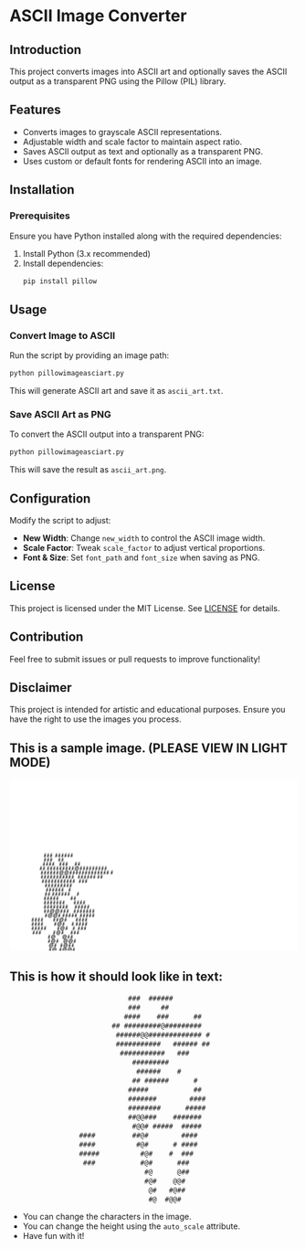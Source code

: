 # ASCII Image Converter

## Introduction
This project converts images into ASCII art and optionally saves the ASCII output as a transparent PNG using the Pillow (PIL) library.

## Features
- Converts images to grayscale ASCII representations.
- Adjustable width and scale factor to maintain aspect ratio.
- Saves ASCII output as text and optionally as a transparent PNG.
- Uses custom or default fonts for rendering ASCII into an image.

## Installation
### Prerequisites
Ensure you have Python installed along with the required dependencies:

1. Install Python (3.x recommended)
2. Install dependencies:
   ```sh
   pip install pillow
   ```

## Usage
### Convert Image to ASCII
Run the script by providing an image path:
```sh
python pillowimageasciart.py
```
This will generate ASCII art and save it as `ascii_art.txt`.

### Save ASCII Art as PNG
To convert the ASCII output into a transparent PNG:
```sh
python pillowimageasciart.py
```
This will save the result as `ascii_art.png`.

## Configuration
Modify the script to adjust:
- **New Width**: Change `new_width` to control the ASCII image width.
- **Scale Factor**: Tweak `scale_factor` to adjust vertical proportions.
- **Font & Size**: Set `font_path` and `font_size` when saving as PNG.

## License
This project is licensed under the MIT License. See [LICENSE](LICENSE) for details.

## Contribution
Feel free to submit issues or pull requests to improve functionality!

## Disclaimer
This project is intended for artistic and educational purposes. Ensure you have the right to use the images you process.

## This is a sample image. (PLEASE VIEW IN LIGHT MODE)
<img src="https://github.com/roshaanmehar/ASCII-Art/blob/main/ascii_art.png" alt="sample ascii art" height="300">

## This is how it should look like in text:



                                 ###  ######                                    
                                 ###     ##                                     
                                ####    ###      ##                             
                             ## #########@#########                             
                              ######@@############# #                           
                              ###########   ###### ##                           
                               ###########   ###                                
                                  #########                                     
                                   ######    #                                  
                                  ## ######      #                              
                                 #####           ##                             
                                 #######        ####                            
                                 ########      #####                            
                                 ##@@###    #######                             
                                  #@@# #####  #####                             
                     ####         ##@#        ####                              
                     ####          #@#      # ####                              
                     #####          #@#    #  ###                               
                      ###           #@#      ###                                
                                     #@      @##                                
                                     #@#    @@#                                 
                                      @#   #@##                                 
                                      #@  #@@#                                  



- You can change the characters in the image.
- You can change the height using the ```` auto_scale ```` attribute.
- Have fun with it!
